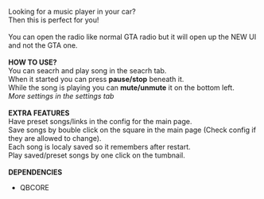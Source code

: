 Looking for a music player in your car?
</br>
Then this is perfect for you!
</br>
</br>
You can open the radio like normal GTA radio but it will open up the NEW UI and not the GTA one.
</br>
</br>
**HOW TO USE?**
</br>
You can seacrh and play song in the seacrh tab.
</br>
When it started you can press **pause/stop** beneath it.
</br>
While the song is playing you can **mute/unmute** it on the bottom left.
</br>
 _More settings in the settings tab_
</br>
</br>
 **EXTRA FEATURES**
 </br>
Have preset songs/links in the config for the main page.
</br>
Save songs by bouble click on the square in the main page (Check config if they are allowed to change).
</br>
Each song is localy saved so it remembers after restart.
</br>
Play saved/preset songs by one click on the tumbnail.
</br>
</br>
**DEPENDENCIES**
</br>
- QBCORE
